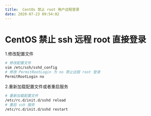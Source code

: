 ```yaml
---
title:  CentOs 禁止 root 用户远程登录
date: 2020-07-23 09:54:02
---
```

# CentOS 禁止 ssh 远程 root 直接登录

1.修改配置文件

```bash
# 修改配置文件
vim /etc/ssh/sshd_config 
# 修改 PermitRootLogin 为 no 禁止远程 root 登录
PermitRootLogin no
```

2.重新加载配置文件或者重启服务

```bash
# 重新加载配置文件
/etc/rc.d/init.d/sshd reload
# 重启 ssh 服务
/etc/rc.d/init.d/sshd restart
```

